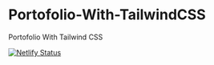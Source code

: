 # Portofolio-With-TailwindCSS
Portofolio With Tailwind CSS

[![Netlify Status](https://api.netlify.com/api/v1/badges/30038a20-d426-4981-815a-17b92e3222a0/deploy-status)](https://app.netlify.com/sites/frhnn772/deploys)
